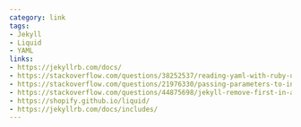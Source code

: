 ```yaml
---
category: link
tags:
- Jekyll
- Liquid
- YAML
links:
- https://jekyllrb.com/docs/
- https://stackoverflow.com/questions/38252537/reading-yaml-with-ruby-unexpected-return-type
- https://stackoverflow.com/questions/21976330/passing-parameters-to-inclusion-in-liquid-templates
- https://stackoverflow.com/questions/44875698/jekyll-remove-first-in-array
- https://shopify.github.io/liquid/
- https://jekyllrb.com/docs/includes/
---
```

